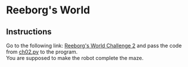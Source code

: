# Reeborg's World

## Instructions 
Go to the following link: [Reeborg's World Challenge 2](https://reeborg.ca/reeborg.html?lang=en&mode=python&menu=worlds%2Fmenus%2Freeborg_intro_en.json&name=Hurdle%203&url=worlds%2Ftutorial_en%2Fhurdle3.json) and pass the code from [ch02.py](ch02.py) to the program.  
You are supposed to make the robot complete the maze.
